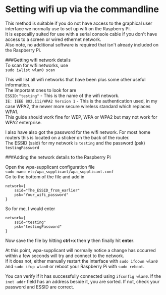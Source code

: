 Setting wifi up via the commandline
===================================

This method is suitable if you do not have access to the graphical user interface we normally use to set up wifi on the Raspberry Pi.   
It is especailly suited for use with a serial console cable if you don't have access to a screen or wired ethernet network.   
Also note, no additional software is required that isn't already included on the Raspberry Pi.   

###Getting wifi network details  
To scan for wifi networks, use  
```sudo iwlist wlan0 scan```
   
This will list all wifi networks that have been plus some other useful information.   
The important ones to look for are   
```ESSID:"testing"``` - This is the name of the wifi network.   
```IE: IEEE 802.11i/WPA2 Version 1``` - This is the authentication used, in my case WPA2, the newer more secure wireless standard which replaces WPA1.      
This guide should work fine for WEP, WPA or WPA2 but may not work for WPA2 enterprise.   
   
   
I also have also got the password for the wifi network. For most home routers this is located on a sticker on the back of the router.   
The ESSID (ssid) for my network is ```testing``` and the password (psk) ```testingPassword```

###Adding the network details to the Raspberry Pi
   
Open the wpa-supplicant configuration file   
```sudo nano etc/wpa_supplicant/wpa_supplicant.conf```   
Go to the bottom of the file and add in   

```
network={
    ssid="The_ESSID_from_earlier"
    psk="Your_wifi_password"
}
```

So for me, I would enter   
```
network={
    ssid="testing"
    psk="testingPassword"
}
```
   
Now save the file by hitting __ctrl+x__ then __y__ then finally hit __enter__.  

At this point, wpa-supplicant will normally notice a change has occurred within a few seconds will try and connect to the network.   
If it does not, either manually restart the interface with ```sudo ifdown wlan0``` and ```sudo ifup wlan0``` or reboot your Raspberry Pi with ```sudo reboot```.   

You can verify if it has successfully connected using ```ifconfig wlan0```. If the ```inet addr``` field has an address beside it, you are sorted. If not, check your password and ESSID are correct.   
